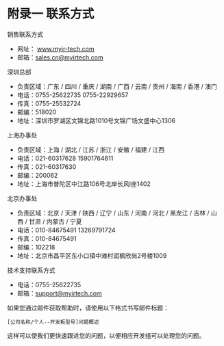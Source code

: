# 附录一 联系方式

销售联系方式

* 网址： www.myir-tech.com  
* 邮箱：sales.cn@myirtech.com

深圳总部

* 负责区域：广东 / 四川 / 重庆 / 湖南 / 广西 / 云南 / 贵州 / 海南 / 香港 / 澳门
* 电话：0755-25622735  0755-22929657
* 传真：0755-25532724
* 邮编：518020
* 地址：深圳市罗湖区文锦北路1010号文锦广场文盛中心1306

上海办事处

* 负责区域：上海 / 湖北 / 江苏 / 浙江 / 安徽 / 福建 / 江西 
* 电话：021-60317628  15901764611
* 传真：021-60317630
* 邮编：200062
* 地址：上海市普陀区中江路106号北岸长风I座1402

北京办事处
* 负责区域：北京 / 天津 / 陕西 / 辽宁 / 山东 / 河南 / 河北 / 黑龙江 / 吉林 / 山西 / 甘肃 / 内蒙古 / 宁夏 
* 电话：010-84675491  13269791724
* 传真：010-84675491
* 邮编：102218
* 地址：北京市昌平区东小口镇中滩村润枫欣尚2号楼1009

技术支持联系方式

* 电话：0755-25622735
* 邮箱：support@myirtech.com	

如果您通过邮件获取帮助时，请使用以下格式书写邮件标题：

    [公司名称/个人--开发板型号]问题概述

这样可以使我们更快速跟进您的问题，以便相应开发组可以处理您的问题。